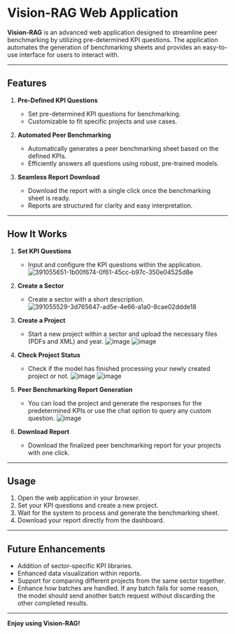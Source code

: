 # Vision-RAG Web Application  

**Vision-RAG** is an advanced web application designed to streamline peer benchmarking by utilizing pre-determined KPI questions. The application automates the generation of benchmarking sheets and provides an easy-to-use interface for users to interact with.  

---

## Features  

1. **Pre-Defined KPI Questions**
   - Set pre-determined KPI questions for benchmarking.
   - Customizable to fit specific projects and use cases.

2. **Automated Peer Benchmarking**  
   - Automatically generates a peer benchmarking sheet based on the defined KPIs.  
   - Efficiently answers all questions using robust, pre-trained models.  

3. **Seamless Report Download**  
   - Download the report with a single click once the benchmarking sheet is ready.  
   - Reports are structured for clarity and easy interpretation.  

---

## How It Works  

1. **Set KPI Questions**  
   - Input and configure the KPI questions within the application.  
     ![391055651-1b00f674-0f61-45cc-b97c-350e04525d8e](https://github.com/user-attachments/assets/46f68e86-d9f5-4993-af46-282e1a3efe41)


2. **Create a Sector**
   - Create a sector with a short description.
     ![391055529-3d765647-ad5e-4e66-a1a0-8cae02ddde18](https://github.com/user-attachments/assets/8bc5357f-353e-4d1f-9fea-36f6da303d8b)



3. **Create a Project**  
   - Start a new project within a sector and upload the necessary files (PDFs and XML) and year.
      ![image](https://github.com/user-attachments/assets/52d6fc75-e144-4be0-950f-34a79352a6c8)
      ![image](https://github.com/user-attachments/assets/f42fff1b-b9da-458a-9fea-760e39890c7c)




  
4. **Check Project Status**
   - Check if the model has finished processing your newly created project or not.
      ![image](https://github.com/user-attachments/assets/c66193c8-6312-4759-a705-329ae6c71bab)
      ![image](https://github.com/user-attachments/assets/8aa6b903-b705-4fb2-8199-785e01060b5d)



5. **Peer Benchmarking Report Generation**
   - You can load the project and generate the responses for the predetermined KPIs or use the chat option to query any custom question.
      ![image](https://github.com/user-attachments/assets/8adb7bc0-1a19-4087-96e6-bb7e4059ad1b)



6. **Download Report**  
   - Download the finalized peer benchmarking report for your projects with one click.  

---

## Usage  

1. Open the web application in your browser.  
2. Set your KPI questions and create a new project.  
3. Wait for the system to process and generate the benchmarking sheet.  
4. Download your report directly from the dashboard.  

---

## Future Enhancements  

- Addition of sector-specific KPI libraries.  
- Enhanced data visualization within reports.  
- Support for comparing different projects from the same sector together.
- Enhance how batches are handled. If any batch fails for some reason, the model should send another batch request without discarding the other completed results.

---

**Enjoy using Vision-RAG!**  
